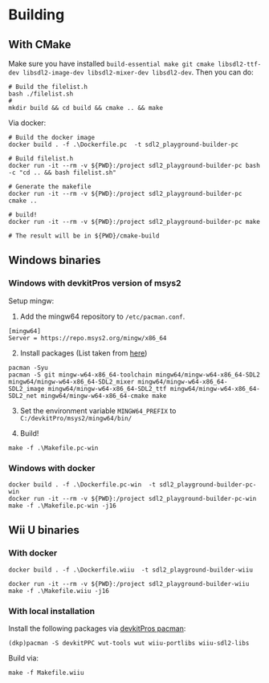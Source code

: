 # Building

## With CMake
Make sure you have installed `build-essential make git cmake libsdl2-ttf-dev libsdl2-image-dev libsdl2-mixer-dev libsdl2-dev`. Then you can do:
```
# Build the filelist.h
bash ./filelist.sh 
#
mkdir build && cd build && cmake .. && make
```

Via docker: 
```
# Build the docker image
docker build . -f .\Dockerfile.pc  -t sdl2_playground-builder-pc

# Build filelist.h
docker run -it --rm -v ${PWD}:/project sdl2_playground-builder-pc bash -c "cd .. && bash filelist.sh"

# Generate the makefile
docker run -it --rm -v ${PWD}:/project sdl2_playground-builder-pc cmake ..

# build!
docker run -it --rm -v ${PWD}:/project sdl2_playground-builder-pc make

# The result will be in ${PWD}/cmake-build
```

## Windows binaries

### Windows with devkitPros version of msys2
Setup mingw:
1. Add the mingw64 repository to `/etc/pacman.conf`.
```
[mingw64]
Server = https://repo.msys2.org/mingw/x86_64
```
2. Install packages (List taken from [here](https://gist.github.com/thales17/fb2e4cff60890a51d9dddd4c6e832ad2))
```
pacman -Syu
pacman -S git mingw-w64-x86_64-toolchain mingw64/mingw-w64-x86_64-SDL2 mingw64/mingw-w64-x86_64-SDL2_mixer mingw64/mingw-w64-x86_64-SDL2_image mingw64/mingw-w64-x86_64-SDL2_ttf mingw64/mingw-w64-x86_64-SDL2_net mingw64/mingw-w64-x86_64-cmake make
```
3. Set the environment variable `MINGW64_PREFIX` to `C:/devkitPro/msys2/mingw64/bin/`

4. Build!
```
make -f .\Makefile.pc-win
```

### Windows with docker

```
docker build . -f .\Dockerfile.pc-win  -t sdl2_playground-builder-pc-win
docker run -it --rm -v ${PWD}:/project sdl2_playground-builder-pc-win make -f .\Makefile.pc-win -j16
```

## Wii U binaries

### With docker 

```
docker build . -f .\Dockerfile.wiiu  -t sdl2_playground-builder-wiiu

docker run -it --rm -v ${PWD}:/project sdl2_playground-builder-wiiu make -f .\Makefile.wiiu -j16
```

### With local installation

Install the following packages via [devkitPros pacman](https://devkitpro.org/wiki/devkitPro_pacman):
```
(dkp)pacman -S devkitPPC wut-tools wut wiiu-portlibs wiiu-sdl2-libs
```

Build via:
```
make -f Makefile.wiiu
```